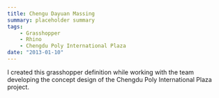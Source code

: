 ```yaml
---
title: Chengu Dayuan Massing
summary: placeholder summary
tags:
    - Grasshopper
    - Rhino
    - Chengdu Poly International Plaza
date: "2013-01-10"
---
```


I created this grasshopper definition while working with the team developing the concept design of the Chengdu Poly International Plaza project.
